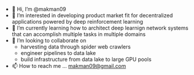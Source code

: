 - 👋 Hi, I’m @makman09
- 👀 I’m interested in developing product market fit for decentralized applications powered by deep reinforcement learning 
- 🌱 I’m currently learning how to architect deep learnign network systems that can accomplish multiple tasks in multiple domains
- 💞️ I’m looking to collaborate on 
  - harvesting data through spider web crawlers
  - engineer pipelines to data lake
  - build infrastructure from data lake to large GPU pools
- 📫 How to reach me ... makman09@gmail.com

<!---
makman09/makman09 is a ✨ special ✨ repository because its `README.md` (this file) appears on your GitHub profile.
You can click the Preview link to take a look at your changes.
--->
